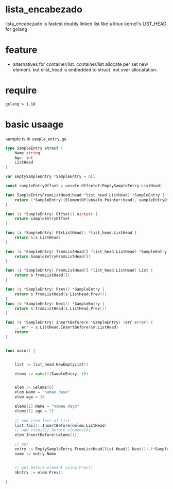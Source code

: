 # lista_encabezado 
lista_encabezado  is fastest doubly linked list like a linux kernel's LIST_HEAD for golang


# feature

- alternatives for container/list. container/list allocate per set new element. but elist_head is embedded to struct. not over allocatation.



# require 

`golang > 1.18`



# basic usaage

sample is in `sample_entry.go`


```go
type SampleEntry struct {
	Name string
	Age  int
	ListHead
}

var EmptySampleEntry *SampleEntry = nil

const sampleEntryOffset = unsafe.Offsetof(EmptySampleEntry.ListHead)

func SampleEntryFromListHead(head *list_head.ListHead) *SampleEntry {
	return (*SampleEntry)(ElementOf(unsafe.Pointer(head), sampleEntryOffset))
}

func (s *SampleEntry) Offset() uintptr {
	return sampleEntryOffset
}

func (s *SampleEntry) PtrListHead() *list_head.ListHead {
	return &(s.ListHead)
}

func (s *SampleEntry) fromListHead(l *list_head.ListHead) *SampleEntry {
	return SampleEntryFromListHead(l)
}

func (s *SampleEntry) FromListHead(l *list_head.ListHead) List {
	return s.fromListHead(l)
}

func (s *SampleEntry) Prev() *SampleEntry {
	return s.fromListHead(s.ListHead.Prev())
}
func (s *SampleEntry) Next() *SampleEntry {
	return s.fromListHead(s.ListHead.Prev())
}

func (s *SampleEntry) InsertBefore(n *SampleEntry) (err error) {
	_, err = s.ListHead.InsertBefore(&n.ListHead)
	return
}


func main() {


    list := list_head.NewEmptyList()

    elems := make([]SampleEntry, 10)


    elem := &elems[0]
    elem.Name = "namae dayo"
    elem.age = 10

    elems[1].Name = "namae dayo"
    elems[1].age = 15
    
    // add elem last of list
    list.Tail().InsertBefore(&elem.ListHead)
    // add elems[1] before elemens[0]
    elem.InsertBefore(&elems[1])

    // get 
    entry := EmptySampleEntry.FromListHead(list.Head().Next()).(*SampleEntry)
    name := entry.Name


    // get before element using Prev()
    nEntry := elem.Prev()

}
```

